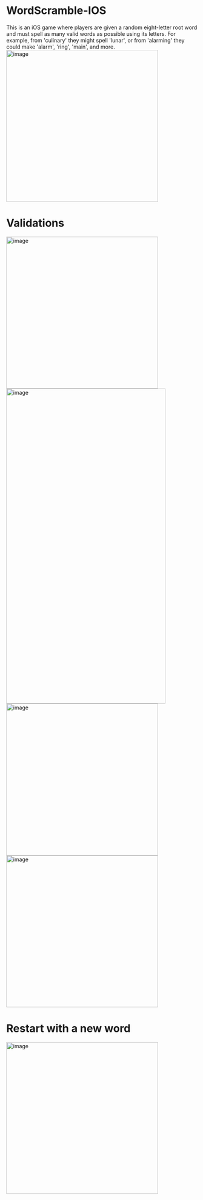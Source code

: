 # WordScramble-IOS
This is an iOS game where players are given a random eight-letter root word and must spell as many valid words as possible using its letters. For example, from 'culinary' they might spell 'lunar', or from 'alarming' they could make 'alarm', 'ring', 'main', and more.
<br/>
<img width="400" alt="image" src="https://github.com/user-attachments/assets/541880b6-7e55-4c3d-810d-2f62c649b466" />

# Validations
<img width="400" alt="image" src="https://github.com/user-attachments/assets/7ead8761-bb82-47ae-ba4e-d58b256522a6" />
<img width="420" height="830" alt="image" src="https://github.com/user-attachments/assets/603de144-34ae-43b3-8654-97895417f592" />
<img width="400" alt="image" src="https://github.com/user-attachments/assets/309ff3c4-b602-493c-88dc-b7558c6afb9a" />
<img width="400" alt="image" src="https://github.com/user-attachments/assets/ef4a85e4-ca35-4501-9d0c-33b5fbf39b40" />

# Restart with a new word
<img width="400" alt="image" src="https://github.com/user-attachments/assets/9b4a60ad-2a13-43cd-a7be-9be7ef158261" />



